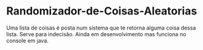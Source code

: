 # Randomizador-de-Coisas-Aleatorias
Uma lista de coisas é posta num sistema que te retorna alguma coisa dessa lista. Serve para indecisão. Ainda em desenvolvimento mas funciona no console em java.
